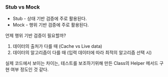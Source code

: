 ### Stub vs Mock
- Stub - 상태 기반 검증에 주로 활용된다.
- Mock - 행위 기반 검증에 주로 활용된다.

언제 행위 기반 검증이 필요할까?
1. 데이터의 출처가 다를 때 (Cache vs Live data)
2. 데이터의 알고리즘이 다를 때 (입력 데이터에 따라 최적의 알고리즘 선택 시)

실제 코드에서 보이는 차이는, 테스트를 보조하기위해 만든 Class의 Helper 메서드 구현 여부 정도인 것 같다.